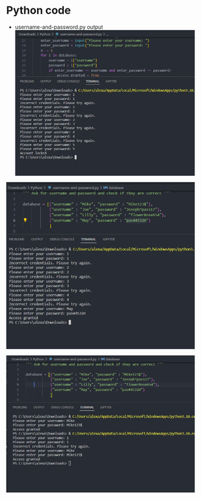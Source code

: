# Python code

- username-and-password.py output
![](/photos/username-and-password1.png)

![](/photos/username-and-password2.png)

![](/photos/username-and-password3.png)